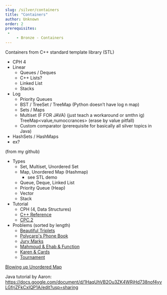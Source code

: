 ```yaml
---
slug: /silver/containers
title: "Containers"
author: Unknown
order: 2
prerequisites: 
 - 
     - Bronze - Containers
---
```


 Containers from C++ standard template library (STL)
   - CPH 4
   - Linear
     - Queues / Deques
     - C++ Lists?
     - Linked List
     - Stacks
   - Log
     - Priority Queues
     - BST / TreeSet / TreeMap (Python doesn’t have log n map)
     - Sets / Maps
     - Multiset (F FOR JAVA) (just teach a workaround or smthn ig) TreeMap<value,numoccrances> (erase by value pitfall)
     - Custom comparator (prerequisite for basically all silver topics in Java)
   - HashSets / HashMaps
   - ex?

<!-- END DESCRIPTION -->

(from my github)

  * Types
    * Set, Multiset, Unordered Set
    * Map, Unordered Map (Hashmap)
      * see STL demo
    * Queue, Deque, Linked List
    * Priority Queue (Heap)
    * Vector
    * Stack
  * Tutorial
    * CPH (4, Data Structures)
    * [C++ Reference](http://www.cplusplus.com/reference/stl/)
    * [CPC.2](https://github.com/SuprDewd/T-414-AFLV/tree/master/02_data_structures)
  * Problems (sorted by length)
    * [Beautiful Triplets](https://www.hackerearth.com/practice/algorithms/greedy/basics-of-greedy-algorithms/practice-problems/algorithm/mancunian-and-beautiful-triplets-30968257/) [](54)
    * [Polycarp's Phone Book](http://codeforces.com/contest/860/problem/B) [](56)
    * [Jury Marks](http://codeforces.com/contest/831/problem/C) [](67)
    * [Mahmoud & Ehab & Function](http://codeforces.com/contest/862/problem/E) [](74)
    * [Karen & Cards](http://codeforces.com/contest/815/problem/D) [](86)
    * [Tournament](http://codeforces.com/contest/878/problem/C) [](106)


[Blowing up Unordered Map](https://codeforces.com/blog/entry/62393)

Java tutorial by Aaron: https://docs.google.com/document/d/1HaqUhVB2Ou3ZK4WRjHd738nof4yvLGfrjZFkCxIQP1A/edit?usp=sharing
